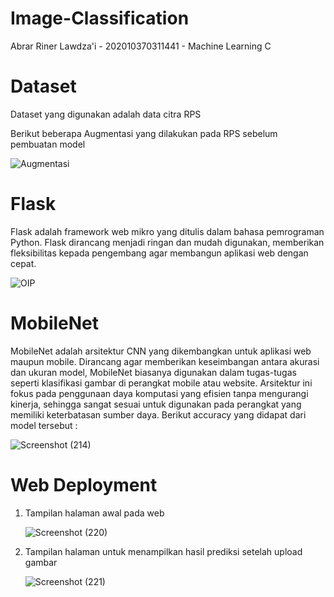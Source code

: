 # Image-Classification

Abrar Riner Lawdza'i - 202010370311441 - Machine Learning C

# Dataset
Dataset yang digunakan adalah data citra RPS

Berikut beberapa Augmentasi yang dilakukan pada RPS sebelum pembuatan model

![Augmentasi](https://github.com/aaarell/Web-Deployment/assets/143507800/7e36cc42-4c3f-4459-8099-ad1035cffe9e)

# Flask
Flask adalah framework web mikro yang ditulis dalam bahasa pemrograman Python. Flask dirancang menjadi ringan dan mudah digunakan, memberikan fleksibilitas kepada pengembang agar membangun aplikasi web dengan cepat.

![OIP](https://github.com/aaarell/Web-Deployment/assets/143507800/b2136d47-a170-4ed8-8082-a4c7bf0147e4)

# MobileNet
MobileNet adalah arsitektur CNN yang dikembangkan untuk aplikasi web maupun mobile. Dirancang agar memberikan keseimbangan antara akurasi dan ukuran model, MobileNet biasanya digunakan dalam tugas-tugas seperti klasifikasi gambar di perangkat mobile atau website. Arsitektur ini fokus pada penggunaan daya komputasi yang efisien tanpa mengurangi kinerja, sehingga sangat sesuai untuk digunakan pada perangkat yang memiliki keterbatasan sumber daya. Berikut accuracy yang didapat dari model tersebut :

![Screenshot (214)](https://github.com/aaarell/Web-Deployment/assets/143507800/810b56c9-ae81-4688-b11d-a20a6bd90f8d)

# Web Deployment
1. Tampilan halaman awal pada web

   ![Screenshot (220)](https://github.com/aaarell/Web-Deployment/assets/143507800/c14618dd-523a-424b-9f86-aed561914af2)

2. Tampilan halaman untuk menampilkan hasil prediksi setelah upload gambar

   ![Screenshot (221)](https://github.com/aaarell/Web-Deployment/assets/143507800/891221ee-fe5f-42e6-a592-288efd75a479)
